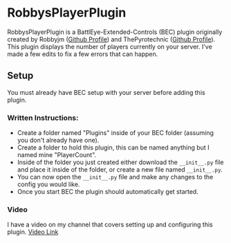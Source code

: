 # RobbysPlayerPlugin
RobbysPlayerPlugin is a BattlEye-Extended-Controls (BEC) plugin originally created by Robbyjm ([Github Profile](https://github.com/robbyjm/)) and ThePyrotechnic ([Github Profile](https://github.com/ThePyrotechnic)). This plugin displays the number of players currently on your server. I've made a few edits to fix a few errors that can happen.

## Setup

You must already have BEC setup with your server before adding this plugin.

### Written Instructions:
 - Create a folder named "Plugins" inside of your BEC folder (assuming you don't already have one).
 - Create a folder to hold this plugin, this can be named anything but I named mine "PlayerCount".
 - Inside of the folder you just created either download the `__init__.py` file and place it inside of the folder, or create a new file named `__init__.py`.
 - You can now open the `__init__.py` file and make any changes to the config you would like.
 - Once you start BEC the plugin should automatically get started.

### Video
I have a video on my channel that covers setting up and configuring this plugin.
[Video Link](https://youtu.be/cFa0v4qx7XM)

